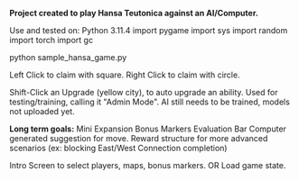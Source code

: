 **Project created to play Hansa Teutonica against an AI/Computer.**

Use and tested on:
Python 3.11.4
import pygame
import sys
import random
import torch
import gc

python sample_hansa_game.py

Left Click to claim with square.
Right Click to claim with circle.

Shift-Click an Upgrade (yellow city), to auto upgrade an ability. Used for testing/training, calling it "Admin Mode".
AI still needs to be trained, models not uploaded yet.

**Long term goals:**
Mini Expansion Bonus Markers
Evaluation Bar
Computer generated suggestion for move.
Reward structure for more advanced scenarios (ex: blocking East/West Connection completion)

Intro Screen to select players, maps, bonus markers.
OR
Load game state.
